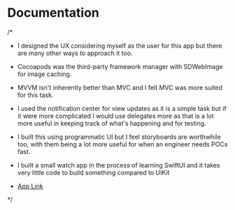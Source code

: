 #  Documentation

/*

- I designed the UX considering myself as the user for this app but there are many other ways to approach it too.

- Cocoapods was the third-party framework manager with SDWebImage for image caching.

- MVVM isn't inherently better than MVC and I felt MVC was more suited for this task.

- I used the notification center for view updates as it is a simple task but if it were more complicated I would use delegates more as that is a lot more useful in keeping track of what's happening and for testing.

- I built this using programmatic UI but I feel storyboards are worthwhile too, with them being a lot more useful for when an engineer needs POCs fast.

- I built a small watch app in the process of learning SwiftUI and it takes very little code to build something compared to UIKit 
- [App Link](https://github.com/UlyssesKira/FunFactsWatchApp-SwiftUI/tree/main)

*/

   

